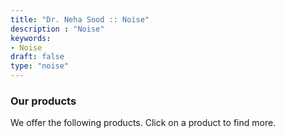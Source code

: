 ```yaml
---
title: "Dr. Neha Sood :: Noise"
description : "Noise" 
keywords:
- Noise
draft: false
type: "noise"
---
```


### Our products

We offer the following products. Click on a product to find more.